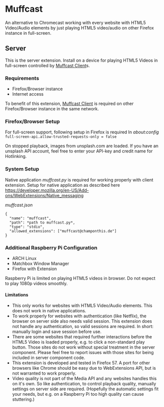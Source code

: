 # Muffcast
An alternative to Chromecast working with every website with HTML5 Video/Audio elements by just playing HTML5 video/audio on other Firefox instance in full-screen.

## Server
This is the server extension. Install on a device for playing HTML5 Videos in full-screen controlled by [Muffcast Client](https://github.com/Lurkars/Muffcast-Client)s. 

### Requirements
- Firefox/Browser instance
- Internet access

To benefit of this extension, [Muffcast Client](https://github.com/Lurkars/Muffcast-Client) is required on other Firefox/Browser instance in the same network.

### Firefox/Browser Setup
For full-screen support, following setup in Firefox is required
In *about:config* `full-screen-api.allow-trusted-requests-only = false`

On stopped playback, images from unsplash.com are loaded. If you have an unsplash API account, feel free to enter your API-key and credit name for Hotlinking.

### System Setup
Native application *muffcast.py* is required for working properly with client extension.
Setup for native application as described here https://developer.mozilla.org/en-US/Add-ons/WebExtensions/Native_messaging

*muffcast.json*
```
{
  "name": "muffcast",
  "path": *path to muffcast.py*,
  "type": "stdio",
  "allowed_extensions": ["muffcast@champonthis.de"]
}
```

### Additional Raspberry Pi Configuration
- ARCH Linux
- Matchbox Window Manager
- Firefox with Extension

Raspberry Pi is limited on playing HTML5 videos in browser. Do not expect to play 1080p videos smoothly.

#### Limitations
- This only works for websites with HTML5 Video/Audio elements. This does not work in native applications.
- To work properly for websites with authentication (like Netflix), the browser on server side also needs valid session. This extension does not handle any authentication, so valid sessions are required. In short: manually login and save session before use.
- There are some websites that required further interactions before the HTML5 Video is loaded properly, e.g. to click a non-standard play button. Those sites do not work without special treatment in the server component. Please feel free to report issues with those sites for being included in server component code.
- This extension is developed and tested in Firefox 57. A port for other browsers like Chrome should be easy due to WebExtensions API, but is not warranted to work properly.
- Video quality is not part of the Media API and any websites handles this on it's own. So like authentication, to control playback quality, manually settings on server side are required. (Hopefully the automatic settings fit your needs, but e.g. on a Raspberry Pi too high quality can cause stuttering.)
